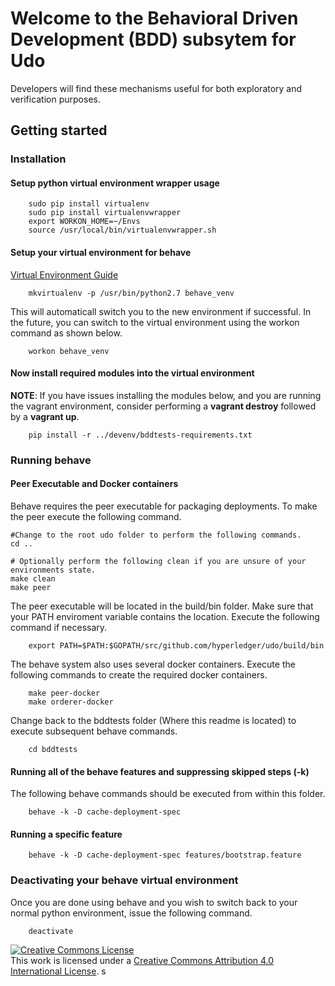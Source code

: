 # Welcome to the Behavioral Driven Development (BDD) subsytem for Udo
Developers will find these mechanisms useful for both exploratory and verification purposes.

## Getting started

### Installation

#### Setup python virtual environment wrapper usage

```
    sudo pip install virtualenv
    sudo pip install virtualenvwrapper
    export WORKON_HOME=~/Envs
    source /usr/local/bin/virtualenvwrapper.sh
```

#### Setup your virtual environment for behave
[Virtual Environment Guide](http://docs.python-guide.org/en/latest/dev/virtualenvs/)


```
    mkvirtualenv -p /usr/bin/python2.7 behave_venv
```

This will automaticall switch you to the new environment if successful.  In the future, you can switch to the virtual environment using the workon command as shown below.

```
    workon behave_venv
```


#### Now install required modules into the virtual environment

**NOTE**: If you have issues installing the modules below, and you are running the vagrant environment, consider performing a **vagrant destroy** followed by a **vagrant up**.

```
    pip install -r ../devenv/bddtests-requirements.txt
```

### Running behave

#### Peer Executable and Docker containers

Behave requires the peer executable for packaging deployments.  To make the peer execute the following command.


```
#Change to the root udo folder to perform the following commands.
cd ..

# Optionally perform the following clean if you are unsure of your environments state.
make clean
make peer
```

The peer executable will be located in the build/bin folder. Make sure that your PATH enviroment variable contains the location.
Execute the following command if necessary.
```
    export PATH=$PATH:$GOPATH/src/github.com/hyperledger/udo/build/bin
```

The behave system also uses several docker containers.  Execute the following commands to create the required docker containers.

```
    make peer-docker
    make orderer-docker
```

Change back to the bddtests folder (Where this readme is located) to execute subsequent behave commands.

```
    cd bddtests
```

#### Running all of the behave features and suppressing skipped steps (-k)

The following behave commands should be executed from within this folder.

```
    behave -k -D cache-deployment-spec
```

#### Running a specific feature

```
    behave -k -D cache-deployment-spec features/bootstrap.feature
```

### Deactivating your behave virtual environment
Once you are done using behave and you wish to switch back to your normal
python environment, issue the following command.

```
    deactivate
```

<a rel="license" href="http://creativecommons.org/licenses/by/4.0/"><img alt="Creative Commons License" style="border-width:0" src="https://i.creativecommons.org/l/by/4.0/88x31.png" /></a><br />This work is licensed under a <a rel="license" href="http://creativecommons.org/licenses/by/4.0/">Creative Commons Attribution 4.0 International License</a>.
s
